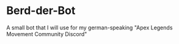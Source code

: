 # Berd-der-Bot
A small bot that I will use for my german-speaking "Apex Legends Movement Community Discord"

